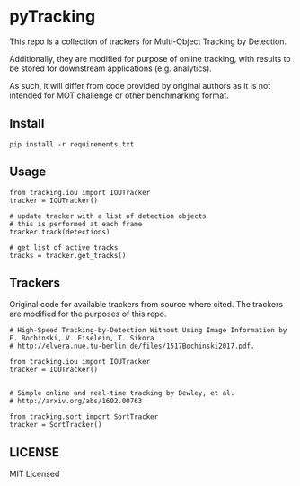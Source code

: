 # pyTracking

This repo is a collection of trackers for Multi-Object Tracking by Detection. 

Additionally, they are modified for purpose of online tracking, with results to be stored for downstream applications (e.g. analytics). 

As such, it will differ from code provided by original authors as it is not intended for MOT challenge or other benchmarking format. 

## Install

````
pip install -r requirements.txt
````

## Usage

````
from tracking.iou import IOUTracker
tracker = IOUTracker()

# update tracker with a list of detection objects
# this is performed at each frame 
tracker.track(detections)

# get list of active tracks 
tracks = tracker.get_tracks()
````

## Trackers

Original code for available trackers from source where cited. 
The trackers are modified for the purposes of this repo. 

````
# High-Speed Tracking-by-Detection Without Using Image Information by E. Bochinski, V. Eiselein, T. Sikora
# http://elvera.nue.tu-berlin.de/files/1517Bochinski2017.pdf.

from tracking.iou import IOUTracker
tracker = IOUTracker()


# Simple online and real-time tracking by Bewley, et al. 
# http://arxiv.org/abs/1602.00763

from tracking.sort import SortTracker
tracker = SortTracker()

````

## LICENSE

MIT Licensed

